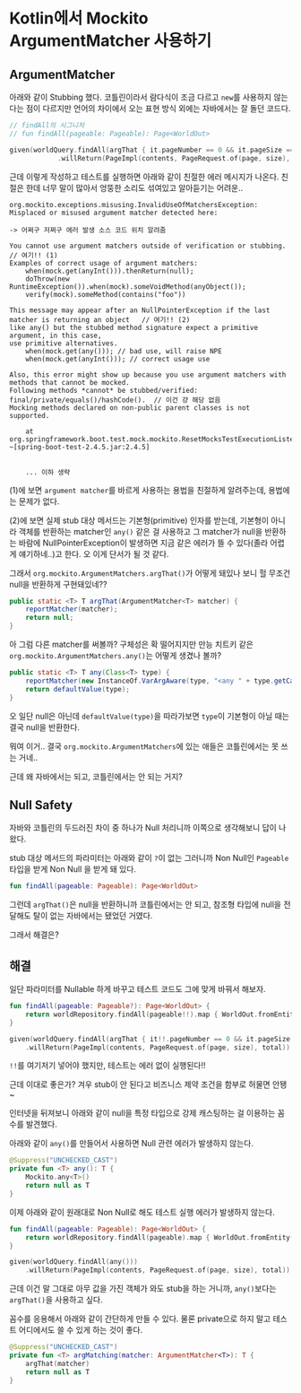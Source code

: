# Kotlin에서 Mockito ArgumentMatcher 사용하기

## ArgumentMatcher

아래와 같이 Stubbing 했다. 코틀린이라서 람다식이 조금 다르고 `new`를 사용하지 않는다는 점이 다르지만 언어의 차이에서 오는 표현 방식 외에는 자바에서는 잘 돌던 코드다.

```kotlin
// findAll의 시그니처
// fun findAll(pageable: Pageable): Page<WorldOut>

given(worldQuery.findAll(argThat { it.pageNumber == 0 && it.pageSize == 2 }))
            .willReturn(PageImpl(contents, PageRequest.of(page, size), total))
```

근데 이렇게 작성하고 테스트를 실행하면 아래와 같이 친절한 에러 메시지가 나온다. 친절은 한데 너무 말이 많아서 엉뚱한 소리도 섞여있고 알아듣기는 어려운..

```
org.mockito.exceptions.misusing.InvalidUseOfMatchersException: 
Misplaced or misused argument matcher detected here:

-> 어쩌구 저쩌구 에러 발생 소스 코드 위치 알려줌

You cannot use argument matchers outside of verification or stubbing.  // 여기!! (1)
Examples of correct usage of argument matchers:
    when(mock.get(anyInt())).thenReturn(null);
    doThrow(new RuntimeException()).when(mock).someVoidMethod(anyObject());
    verify(mock).someMethod(contains("foo"))

This message may appear after an NullPointerException if the last matcher is returning an object   // 여기!! (2)
like any() but the stubbed method signature expect a primitive argument, in this case,
use primitive alternatives.
    when(mock.get(any())); // bad use, will raise NPE
    when(mock.get(anyInt())); // correct usage use

Also, this error might show up because you use argument matchers with methods that cannot be mocked.
Following methods *cannot* be stubbed/verified: final/private/equals()/hashCode().  // 이건 걍 해당 없음
Mocking methods declared on non-public parent classes is not supported.

    at org.springframework.boot.test.mock.mockito.ResetMocksTestExecutionListener.resetMocks(ResetMocksTestExecutionListener.java:83) ~[spring-boot-test-2.4.5.jar:2.4.5]
    

    ... 이하 생략
```

(1)에 보면 `argument matcher`를 바르게 사용하는 용법을 친절하게 알려주는데, 용법에는 문제가 없다.

(2)에 보면 실제 stub 대상 메서드는 기본형(primitive) 인자를 받는데, 기본형이 아니라 객체를 반환하는 matcher인 `any()` 같은 걸 사용하고 그 matcher가 null을 반환하는 바람에 NullPointerException이 발생하면 지금 같은 에러가 뜰 수 있다(졸라 어렵게 얘기하네..)고 한다. 오 이게 단서가 될 것 같다.

그래서 `org.mockito.ArgumentMatchers.argThat()`가 어떻게 돼있나 보니 헐 무조건 null을 반환하게 구현돼있네??

```java
public static <T> T argThat(ArgumentMatcher<T> matcher) {
    reportMatcher(matcher);
    return null;
}
```

아 그럼 다른 matcher를 써볼까? 구체성은 확 떨어지지만 만능 치트키 같은 `org.mockito.ArgumentMatchers.any()`는 어떻게 생겼나 볼까?

```java
public static <T> T any(Class<T> type) {
    reportMatcher(new InstanceOf.VarArgAware(type, "<any " + type.getCanonicalName() + ">"));
    return defaultValue(type);
}
```

오 일단 null은 아닌데 `defaultValue(type)`을 따라가보면 `type`이 기본형이 아닐 때는 결국 null을 반환한다.

뭐여 이거.. 결국 `org.mockito.ArgumentMatchers`에 있는 애들은 코틀린에서는 못 쓰는 거네..

근데 왜 자바에서는 되고, 코틀린에서는 안 되는 거지?


## Null Safety

자바와 코틀린의 두드러진 차이 중 하나가 Null 처리니까 이쪽으로 생각해보니 답이 나왔다.

stub 대상 메서드의 파라미터는 아래와 같이 `?`이 없는 그러니까 Non Null인 `Pageable` 타입을 받게 Non Null 을 받게 돼 있다.

```kotlin
fun findAll(pageable: Pageable): Page<WorldOut>
```

그런데 `argThat()`은 null을 반환하니까 코틀린에서는 안 되고, 참조형 타입에 null을 전달해도 탈이 없는 자바에서는 됐었던 거였다.

그래서 해결은?


## 해결

일단 파라미터를 Nullable 하게 바꾸고 테스트 코드도 그에 맞게 바꿔서 해보자.

```kotlin
fun findAll(pageable: Pageable?): Page<WorldOut> {
    return worldRepository.findAll(pageable!!).map { WorldOut.fromEntity(it) }
}

given(worldQuery.findAll(argThat { it!!.pageNumber == 0 && it.pageSize == 2 }))
    .willReturn(PageImpl(contents, PageRequest.of(page, size), total))
```

`!!`를 여기저기 넣어야 했지만, 테스트는 에러 없이 실행된다!!

근데 이대로 좋은가? 겨우 stub이 안 된다고 비즈니스 제약 조건을 함부로 허물면 안됑~

인터넷을 뒤져보니 아래와 같이 null을 특정 타입으로 강제 캐스팅하는 걸 이용하는 꼼수를 발견했다.

아래와 같이 `any()`를 만들어서 사용하면 Null 관련 에러가 발생하지 않는다.

```kotlin
@Suppress("UNCHECKED_CAST")
private fun <T> any(): T {
    Mockito.any<T>()
    return null as T
}
```

이제 아래와 같이 원래대로 Non Null로 해도 테스트 실행 에러가 발생하지 않는다.

```kotlin
fun findAll(pageable: Pageable): Page<WorldOut> {
    return worldRepository.findAll(pageable).map { WorldOut.fromEntity(it) }
}

given(worldQuery.findAll(any()))
    .willReturn(PageImpl(contents, PageRequest.of(page, size), total))
```

근데 이건 말 그대로 아무 값을 가진 객체가 와도 stub을 하는 거니까, `any()`보다는 `argThat()`을 사용하고 싶다.

꼼수를 응용해서 아래와 같이 간단하게 만들 수 있다. 물론 private으로 하지 말고 테스트 어디에서도 쓸 수 있게 하는 것이 좋다.

```kotlin
@Suppress("UNCHECKED_CAST")
private fun <T> argMatching(matcher: ArgumentMatcher<T>): T {
    argThat(matcher)
    return null as T
}
```



